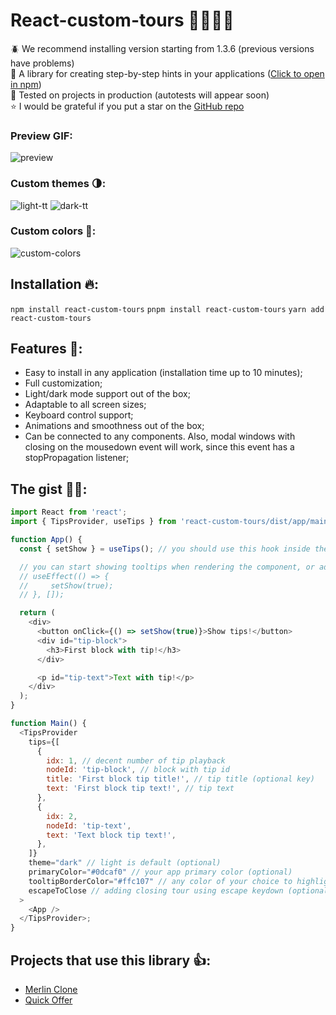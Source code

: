 # React-custom-tours 👩‍🏫🆘🔖

🪲 We recommend installing version starting from 1.3.6 (previous versions have problems) <br>
🎉 A library for creating step-by-step hints in your applications ([Click to open in npm](https://www.npmjs.com/package/react-custom-tours))<br>
🧪 Tested on projects in production (autotests will appear soon) <br>
⭐ I would be grateful if you put a star on the [GitHub repo](https://github.com/kdubasov/react-tours)

### Preview GIF:

![preview](https://github.com/user-attachments/assets/5a29e1ec-dd68-4de0-b233-36fa112f14d2)

### Custom themes 🌗:

![light-tt](https://github.com/user-attachments/assets/b7664ff2-6bfa-41e1-aad9-8d3c08dae7e0)
![dark-tt](https://github.com/user-attachments/assets/80f9d7ae-ed87-4bf4-931d-051251f095e1)

### Custom colors 💅:

![custom-colors](https://github.com/user-attachments/assets/50acbfc2-0908-4055-834e-cc4dcec5fe6d)

## Installation 🔥:

`npm install react-custom-tours`
`pnpm install react-custom-tours`
`yarn add react-custom-tours`

## Features 💫:

- Easy to install in any application (installation time up to 10 minutes);
- Full customization;
- Light/dark mode support out of the box;
- Adaptable to all screen sizes;
- Keyboard control support;
- Animations and smoothness out of the box;
- Can be connected to any components. Also, modal windows with closing on the mousedown event will work, since this event has a stopPropagation listener;

## The gist 👩‍💻:

```javascript
import React from 'react';
import { TipsProvider, useTips } from 'react-custom-tours/dist/app/main';

function App() {
  const { setShow } = useTips(); // you should use this hook inside the provider

  // you can start showing tooltips when rendering the component, or add playback conditions
  // useEffect(() => {
  //     setShow(true);
  // }, []);

  return (
    <div>
      <button onClick={() => setShow(true)}>Show tips!</button>
      <div id="tip-block">
        <h3>First block with tip!</h3>
      </div>

      <p id="tip-text">Text with tip!</p>
    </div>
  );
}

function Main() {
  <TipsProvider
    tips={[
      {
        idx: 1, // decent number of tip playback
        nodeId: 'tip-block', // block with tip id
        title: 'First block tip title!', // tip title (optional key)
        text: 'First block tip text!', // tip text
      },
      {
        idx: 2,
        nodeId: 'tip-text',
        text: 'Text block tip text!',
      },
    ]}
    theme="dark" // light is default (optional)
    primaryColor="#0dcaf0" // your app primary color (optional)
    tooltipBorderColor="#ffc107" // any color of your choice to highlight the block outline (optional)
    escapeToClose // adding closing tour using escape keydown (optional)
  >
    <App />
  </TipsProvider>;
}
```

## Projects that use this library 👍:

- [Merlin Clone](https://merlinclone.com/ru)
- [Quick Offer](https://job-searcher.ru)
